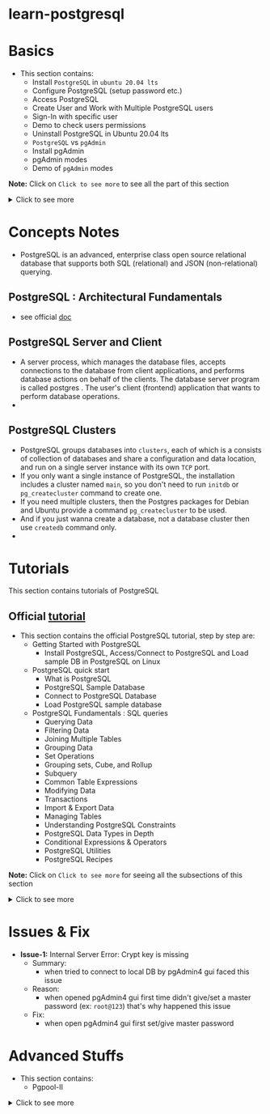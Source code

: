 # learn-postgresql

# Basics
- This section contains:
  - Install `PostgreSQL` in `ubuntu 20.04 lts`
  - Configure PostgreSQL (setup password etc.)
  - Access PostgreSQL
  - Create User and Work with Multiple PostgreSQL users
  - Sign-In with specific user
  - Demo to check users permissions
  - Uninstall PostgreSQL in Ubuntu 20.04 lts
  - `PostgreSQL` vs `pgAdmin`
  - Install pgAdmin
  - pgAdmin modes
  - Demo of `pgAdmin` modes  
  
**Note:** Click on `Click to see more` to see all the part of this section

<details>
<summary>Click to see more</summary>

## 1. Install PostgreSQL in Ubuntu 20.04 lts
- `sudo apt-get update`
- `sudo apt install postgresql postgresql-contrib`

### Configure PostgreSQL 
- Just after the installation for our first time use configure it (set root user and root password to access PostgreSQL) by below steps:  
  - `sudo -u postgres psql`
  - `ALTER USER postgres PASSWORD 'root@123';` : to reset the password
  - `\q` : come out once the password is reset

  - Now, to enter `psql` need below command:
    - `psql -U postgres -h localhost`
      - it will prompt to give user postgres password
      - after logged in successfully let's list the Databases we have:
        - `\l` : it will show List of existing databases
        
## 2. Access PostgreSQL 
To access the PostgreSQL we have two options:

### Option-1:
- `sudo -i -u postgres` : to use/logged in as a postgres user
- `psql` : to start/access the postgres command line or interface
- `\q` : to quit the postgres command line or interface
- `exit` : to logout

### Option-2:
- `sudo -u postgres psql` : to get logged in and also start the postgres command line or interface
- `\q` : to quit the postgres command line or interface and also it gets out directly to the local terminal

## 3. Create a User
`sudo -u postgres psql` : at first always get logged in and go to the pg command line

### See/Work in Current User : Multiple PostgreSQL users
- `\conninfo` : to see currently on which DB and as a which user connected
- `\du` : to see current set of users, this list the users and roles they have, role name column is shows the users basically
- `CREATE USER sahadat WITH CREATEDB LOGIN ENCRYPTED PASSWORD 'admin';` : create another user/role name here, can grant superuser or other type of user as well as, here login
- above command will CREATE ROLE, once we create this (user/role) then also create a db with the same name as the user, this db will be used to store the infos about the user (his role, permissions etc infos)
  - `CREATE DATABASE sahadat;`
- Now if we run `\du` command we'll see the latest created user/role with their permissions
- Now, if we want to grant specific access to a specific database to a user, we can use the command:
  - first create a database by `CREATE DATABASE testdb;`
  - remember:
    - `\l` : to see all the db
    - `\du` : to see all the users
  - let's grant the user `sahadat` all access to the db `testdb`:
    - `GRANT ALL PRIVILEGES ON DATABASE testdb TO sahadat;` : we've granted all permissions to the user sahadat of the db testdb
    - see the privileges by `\l` in the access privileges column of the respective database
    - this helps when we need to work with multiple db and users and restrict the access specificly
    - 
- `\q`

**Note:** So far, we have installed PostgreSQL in ubuntu 20.04, and we've also created multiple users in our PG, the super user is postgres which came with the installation and then we created another lesser privilege user is sahadat. The privileges you can have depends on the user with which you are connecting to the postgres.

## 4. Sign-in with a user : Demo to check the permissions
### Option-1:
- `sudo -u sahadat psql` : to get logged in and start the command line interface for user `sahadat`
- `\conninfo` : to see which db and as which user connected currently

### Option-2:
- `psql -U postgres -h localhost` : to connect to the psql with the super user postgres, we can use any user in the place of `postgres` user and will get privileges accordingly
- `\conninfo` : current db info

### Demo to check the permissions
#### With superuser postgres
- connect with superuser `postgres` by `psql -U postgres -h localhost`
- `\l` : list of dbs
- `CREATE DATABASE testdb2;` : create a db
- `DROP DATABASE testdb2;` :  we can drop the databse `testdb2` to check whether we have drop permissions for this user

#### With user `sahadat`
- connect with user `sahadat` from the local terminal run `psql -U sahadat -h localhost` ; Note: set the password for this user to run this command, otherwise use sign-in with a user option-1
- `\l` : here also can list the databases as this user have this permission
- `CREATE DATABASE testuserdb;` : we can also create a db with this user
- `\l` : check whether that `testuserdb` is created or not
- `DROP DATABASE testuserdb;` : you will see we can also drop this created db with this user (note: this db is created by this user)
- `\l` : see existing databases and see whether that `testuserdb` was dropped or not
- `DROP DATABASE testdb;` : let's try to drop another db which is existing and not created by this user, 
  - here it'll show an error : `ERROR:  must be owner of database testdb`
  - this is happens because of privilege of this user

- Now, we see a demo of user role in PostgreSQL

### Create new user
- `sudo -u postgres createuser --interactive`
  - give the name of role (user name) to add, for example `sahadat`
  - tell whether new user role be a superuser, give y
- a user/role is created 

## 5. Create a new Database
- `sudo -u postgres createdb sahadatdb` : run this from local terminal, it will create a db named `sahadatdb`


## 6. Uninstall PostgreSQL in Ubuntu 20.04 lts
- `sudo apt-get --purge remove postgresql`
- `dpkg -l | grep postgres` : List all postgres related packages
- `sudo apt-get --purge remove package1 package2 ..` : remove all the above listed packages using the command
- Confirm all the files and folders related to `postgres/postgresql` are deleted using the command:
  - `whereis postgres`
  - `whereis postgresql`
  - Remove all the files and folders listed using rm command:
    - `sudo rm -rf /etc/postgresql`
  - Delete the user postgres using the command:
    - `sudo userdel -f postgres`

## 7. PostgreSQL vs pgAdmin
`pgAdmin` is the most popular and feature rich Open Source administration tool for PostgreSQL. Installing pgAdmin is optional but recommended. You can try an online demo of pgAdmin4 [here](https://www.pgadmin.org/try/).

- The PostgreSQL is a database engine implementing SQL standards. It usually listen as a server on a network tcp port to provide its abilities. 
- The pgAdmin is a sort of client. You are able to manipulate schema and data on an instance or multiple instances of PostgreSQL engines.

## 8. Install pgAdmin4:
Now, we'll see how to install pgAdmin4 in ubuntu 20.04 lts and how to use it to manage our PostgreSQL server

### Add pg
- Add the pgAdmin4 repository : Create the repository configuration file by: 
  - `curl https://www.pgadmin.org/static/packages_pgadmin_org.pub | sudo apt-key add`
  - `sudo sh -c 'echo "deb https://ftp.postgresql.org/pub/pgadmin/pgadmin4/apt/$(lsb_release -cs) pgadmin4 main" > /etc/apt/sources.list.d/pgadmin4.list && apt update'`

### pgAdmin4 can be installed in two modes:
#### Mode-1: Desktop mode
- To install desktop mode:
  - `sudo apt install pgadmin4-desktop`

#### Mode-2: Web mode
- To install web mode:
  - `sudo apt install pgadmin4-web`
- 

#### Combination of both mode
- To install both:
  - `sudo apt install pgadmin4`
  
## 9. Demo of pgAdmin4 desktop mode
- To open pgAdmin4 in desktop mode, search pgAdmin4 and open it in your pc
- a prompt will come and set a password (for ex: `pgAdmin`) to it, it's not related to psql so set any password that you want
- then click on `Add New Server` to connect your postgresql server
- we can add local pg server (in General info) --> then in connection give `localhost` and put everything default (port: 5432, maintenance db: postgres, username: postgres, password: give your password for the user that you set locally (for ex: `root@123`), save password) --> save it
- Now we added out local pg in pgAdmin, so you can see our postgresql db users and dbs and respective infos by clicking on the `Local PG` or the name that we provided during adding server to pgAdmin
- This is how we connect/use pgAdmin4 in desktop mode

## 10. Demo of pgAdmin4 web mode
- First need to configure it, to configure web mode, run the command below and this is required only one time after the installation:
  - open terminal and run `sudo /usr/pgadmin4/bin/setup-web.sh`
  - need to give a email and set a pass, with these email and pass you will login in pgAdmin in web mode
  - accept all the following things by giving `y`
  - now see at the end of the successful message of this command in terminal, you will see a local address is given and by that url you can pgAdmin in browser/web mode
- you won't see any server that you added in desktop mode in this web mode, you have to do it again


> Now you connect to any of the db and do the operations accordingly

> So we have seen the whole process of postgresql and pgAdmin in ubuntu 20.04 lts

## Resources
- [x] [Install PostgreSQL and pgAdmin on Ubuntu 20.04](https://www.youtube.com/watch?v=lX9uMCSqqko)
- [ ] [PostgreSQL Tutorial](https://www.postgresqltutorial.com/)
- [ ] [Learn PostgreSQL Tutorial - Full Course for Beginners](https://www.youtube.com/watch?v=qw--VYLpxG4)
- [ ] [PostgreSQL Tutorial For Beginners | Learn PostgreSQL](https://www.youtube.com/watch?v=-VO7YjQeG6Y)

</details>

# Concepts Notes
- PostgreSQL is an advanced, enterprise class open source relational database that supports both SQL (relational) and JSON (non-relational) querying.

## PostgreSQL : Architectural Fundamentals
- see official [doc](https://www.postgresql.org/docs/current/tutorial-arch.html)

## PostgreSQL Server and Client
- A server process, which manages the database files, accepts connections to the database from client applications, and performs database actions on behalf of the clients. The database server program is called postgres . The user's client (frontend) application that wants to perform database operations.
- 

## PostgreSQL Clusters
- PostgreSQL groups databases into `clusters`, each of which is a consists of collection of databases and share a configuration and data location, and run on a single server instance with its own `TCP` port.
- If you only want a single instance of PostgreSQL, the installation includes a cluster named `main`, so you don't need to run `initdb` or `pg_createcluster` command to create one.
- If you need multiple clusters, then the Postgres packages for Debian and Ubuntu provide a command `pg_createcluster` to be used.
- And if you just wanna create a database, not a database cluster then use `createdb` command only.
- 

# Tutorials
This section contains tutorials of PostgreSQL

## Official [tutorial](postgresqltutorial.com)
- This section contains the official PostgreSQL tutorial, step by step are:
  - Getting Started with PostgreSQL
    - Install PostgreSQL, Access/Connect to PostgreSQL and Load sample DB in PostgreSQL on Linux
  - PostgreSQL quick start
    - What is PostgreSQL
    - PostgreSQL Sample Database
    - Connect to PostgreSQL Database
    - Load PostgreSQL sample database
  - PostgreSQL Fundamentals : SQL queries
    - Querying Data
    - Filtering Data
    - Joining Multiple Tables
    - Grouping Data
    - Set Operations
    - Grouping sets, Cube, and Rollup
    - Subquery
    - Common Table Expressions
    - Modifying Data
    - Transactions
    - Import & Export Data
    - Managing Tables
    - Understanding PostgreSQL Constraints
    - PostgreSQL Data Types in Depth
    - Conditional Expressions & Operators
    - PostgreSQL Utilities
    - PostgreSQL Recipes

**Note:** Click on `Click to see more` for seeing all the subsections of this section

<details>
<summary>Click to see more</summary>

### 1. Getting Started with PostgreSQL 
- This section helps you get started with PostgreSQL by showing you how to install PostgreSQL on Windows, Linux, and macOS. You also learn how to connect to PostgreSQL using the psql tool as well as how to load a sample database into the PostgreSQL for practicing.
  - follow this [doc](https://www.postgresqltutorial.com/postgresql-getting-started/)
#### Install PostgreSQL, Access/Connect to PostgreSQL and Load sample DB in PostgreSQL on Linux 
- follow this [doc](https://www.postgresqltutorial.com/postgresql-getting-started/install-postgresql-linux/)
- switch to a database by `\c <db_name>`
- use the `pg_restore` tool to [restore](https://www.postgresqltutorial.com/postgresql-restore-database/) any database:
  - `pg_restore --dbname=<db_name> --verbose <sample.tar>`

### 2. PostgreSQL quick start
#### What is PostgreSQL
- follow this [doc](https://www.postgresqltutorial.com/postgresql-getting-started/what-is-postgresql/)

#### PostgreSQL Sample Database
- follow [this](https://www.postgresqltutorial.com/postgresql-getting-started/postgresql-sample-database/)

#### Connect to PostgreSQL Database
- follow [this](https://www.postgresqltutorial.com/postgresql-getting-started/connect-to-postgresql-database/)

#### Load PostgreSQL sample database
- follow [this](https://www.postgresqltutorial.com/postgresql-getting-started/load-postgresql-sample-database/)

### 3. PostgreSQL Fundamentals : SQL queries
- First, we’ll learn how to query data from a single table using basic data querying techniques, including selecting data, sorting result sets, and filtering rows. 
- Then, we’ll learn about advanced queries such as joining multiple tables, using set operations, and constructing the subquery. Finally, we will learn how to manage database tables, such as creating a new table or modifying an existing table’s structure.

#### Querying Data
- `SELECT`:
  - follow [this](https://www.postgresqltutorial.com/postgresql-select/)
  - show you how to query data from a single table.
- `COLUMN ALIASES`:
  - follow [this](https://www.postgresqltutorial.com/postgresql-tutorial/postgresql-column-alias/)
  - learn how to assign temporary names to columns or expressions in a query.
- `ORDER BY`:
  - follow [this](https://www.postgresqltutorial.com/postgresql-tutorial/postgresql-order-by/)
  - guide you on how to sort the result set returned from a query
- `SELECT DISTINCT`:
  - follow [this](https://www.postgresqltutorial.com/postgresql-tutorial/postgresql-select-distinct/)
  - provide you with a clause that removes duplicate rows in the result set

#### Filtering Data
- `WHERE`:
  - follow [this](https://www.postgresqltutorial.com/postgresql-tutorial/postgresql-where/)
  - filter rows based on a specified condition
- `LIMIT`:
  - follow [this](https://www.postgresqltutorial.com/postgresql-tutorial/postgresql-limit/)
  - get a subset of rows generated by a query
- `FETCH`:
  - follow [this](https://www.postgresqltutorial.com/postgresql-tutorial/postgresql-fetch/)
  - limit the number of rows returned by a query
- `IN`:
  - follow [this](https://www.postgresqltutorial.com/postgresql-tutorial/postgresql-in/)
  - select data that matches any value in a list of values
- `BETWEEN`:
  - follow [this](https://www.postgresqltutorial.com/postgresql-tutorial/postgresql-between/)
  - elect data that is a range of values
- `LIKE`:
  - follow [this](https://www.postgresqltutorial.com/postgresql-tutorial/postgresql-like/)
  - filter data based on pattern matching
- `IS NULL`:
  - follow [this](https://www.postgresqltutorial.com/postgresql-tutorial/postgresql-is-null/)
  - check if a value is null or not.

#### Joining Multiple Tables
- `Joins`:
  - follow [this](https://www.postgresqltutorial.com/postgresql-tutorial/postgresql-joins/)
  - show you a brief overview of joins in PostgreSQL
- `Table Aliases`:
  - follow [this](https://www.postgresqltutorial.com/postgresql-tutorial/postgresql-alias/)
  - describes how to use table aliases in the query
- `INNER JOIN`:
  - follow [this](https://www.postgresqltutorial.com/postgresql-tutorial/postgresql-inner-join/)
  - select rows from one table that has the corresponding rows in other tables
- `LEFT JOIN`:
  - follow [this](https://www.postgresqltutorial.com/postgresql-tutorial/postgresql-left-join/)
  - select rows from one table that may or may not have the corresponding rows in other tables.
- `RIGHT JOIN`:
  - follow [this](https://www.postgresqltutorial.com/postgresql-tutorial/postgresql-right-join/)
  - 
- `SELF-JOIN`:
  - follow [this](https://www.postgresqltutorial.com/postgresql-tutorial/postgresql-self-join/)
  - join a table to itself by comparing a table to itself.
- `FULL OUTER JOIN`:
  - follow [this](https://www.postgresqltutorial.com/postgresql-tutorial/postgresql-full-outer-join/)
  - use the full join to find a row in a table that does not have a matching row in another table.
- `Cross Join`:
  - follow [this](https://www.postgresqltutorial.com/postgresql-tutorial/postgresql-cross-join/)
  - produce a Cartesian product of the rows in two or more tables
- `Natural Join`:
  - follow [this](https://www.postgresqltutorial.com/postgresql-tutorial/postgresql-natural-join/)
  - join two or more tables using implicit join conditions based on the common column names in the joined tables.

#### Grouping Data
- `GROUP BY`:
  - follow [this](https://www.postgresqltutorial.com/postgresql-tutorial/postgresql-group-by/)
  - divide rows into groups and applies an aggregate function on each.
- `HAVING`:
  - follow [this](https://www.postgresqltutorial.com/postgresql-tutorial/postgresql-having/)
  - apply conditions to groups.

#### Set Operations
- `UNION`:
  - follow [this](https://www.postgresqltutorial.com/postgresql-tutorial/postgresql-union/)
  - combine result sets of multiple queries into a single result set.
- `INTERSECT`:
  - follow [this](https://www.postgresqltutorial.com/postgresql-tutorial/postgresql-intersect/)
  - combine the result sets of two or more queries and returns a single result set that has the rows appear in both result sets.
- `EXCEPT`:
  - follow [this](https://www.postgresqltutorial.com/postgresql-except/)
  - return the rows in the first query that does not appear in the output of the second query.

#### Grouping sets, Cube, and Rollup
- `GROUPING SETS`:
  - follow [this](https://www.postgresqltutorial.com/postgresql-tutorial/postgresql-grouping-sets/)
  - generate multiple grouping sets in reporting
- `CUBE`:
  - follow [this](https://www.postgresqltutorial.com/postgresql-tutorial/postgresql-cube/)
  - define multiple grouping sets that include all possible combinations of dimensions
- `ROLLUP`:
  - follow [this](https://www.postgresqltutorial.com/postgresql-tutorial/postgresql-rollup/)
  - generate reports that contain totals and subtotals

#### Subquery
- `SUBQUERY`:
  - follow [this](https://www.postgresqltutorial.com/postgresql-tutorial/postgresql-subquery/)
  - write a query nested inside another query
- `ANY`:
  - follow [this](https://www.postgresqltutorial.com/postgresql-tutorial/postgresql-any/)
  - Retrieve data by comparing a value with a set of values returned by a subquery
- `ALL`:
  - follow [this](https://www.postgresqltutorial.com/postgresql-tutorial/postgresql-all/)
  - query data by comparing a value with a list of values returned by a subquery
- `EXISTS`:
  - follow [this](https://www.postgresqltutorial.com/postgresql-tutorial/postgresql-exists/)
  - check for the existence of rows returned by a subquery

#### Common Table Expressions
- `PostgreSQL CTE`:
  - follow [this](https://www.postgresqltutorial.com/postgresql-tutorial/postgresql-cte/)
  - introduce you to PostgreSQL common table expressions or CTEs
- `Recursive query using CTEs`:
  - follow [this](https://www.postgresqltutorial.com/postgresql-tutorial/postgresql-recursive-query/)
  - discuss the recursive query and learn how to apply it in various contexts.

#### Modifying Data
In this section, you will learn how to insert data into a table with the INSERT statement, modify existing data with the UPDATE statement, and remove data with the DELETE statement. Besides, you learn how to use the upsert statement to merge data.
- `INSERT`:
  - follow [this](https://www.postgresqltutorial.com/postgresql-tutorial/postgresql-insert/)
  - guide you on how to insert a single row into a table.
- `Insert multiple rows`:
  - follow [this](https://www.postgresqltutorial.com/postgresql-tutorial/postgresql-insert-multiple-rows/)
  - show you how to insert multiple rows into a table.
- `UPDATE`:
  - follow [this](https://www.postgresqltutorial.com/postgresql-tutorial/postgresql-update/)
  - update existing data in a table.
- `UPDATE JOIN`:
  - follow [this](https://www.postgresqltutorial.com/postgresql-tutorial/postgresql-update-join/)
  - update values in a table based on values in another table
- `DELETE`:
  - follow [this](https://www.postgresqltutorial.com/postgresql-tutorial/postgresql-delete/)
  - delete data in a table.
- `UPSERT`:
  - follow [this](https://www.postgresqltutorial.com/postgresql-tutorial/postgresql-upsert/)
  - insert or update data if the new row already exists in the table.

#### Transactions
- `PostgreSQL Transactions`:
  - follow [this](https://www.postgresqltutorial.com/postgresql-tutorial/postgresql-transaction/)
  - show you how to handle transactions in PostgreSQL using BEGIN, COMMIT, and ROLLBACK statements.

#### Import & Export Data
You will learn how to import and export PostgreSQL data from and to CSV file format using the copy command.

- `Import CSV file into Table`:
  - follow [this](https://www.postgresqltutorial.com/postgresql-tutorial/import-csv-file-into-posgresql-table/)
  - show you how to import CSV file into a table.
- `Export PostgreSQL Table to CSV file`:
  - follow [this](https://www.postgresqltutorial.com/postgresql-tutorial/export-postgresql-table-to-csv-file/)
  - show you how to export tables to a CSV file.

#### Managing Tables
In this section, you will start exploring the PostgreSQL data types and show you how to create new tables and modify the structure of the existing tables.
- `Data types`:
  - follow [this](https://www.postgresqltutorial.com/postgresql-tutorial/postgresql-data-types/)
  - cover the most commonly used PostgreSQL data types.
- `Create a table`:
  - follow [this](https://www.postgresqltutorial.com/postgresql-tutorial/postgresql-create-table/)
  - guide you on how to create a new table in the database.
- `Select Into & Create table as`:
  - follow [this](https://www.postgresqltutorial.com/postgresql-tutorial/postgresql-select-into/) and [this](https://www.postgresqltutorial.com/postgresql-tutorial/postgresql-create-table-as/)
  - shows you how to create a new table from the result set of a query.
- `Auto-increment column with SERIAL`:
  - follow [this](https://www.postgresqltutorial.com/postgresql-tutorial/postgresql-serial/)
  - uses SERIAL to add an auto-increment column to a table.
- `Sequences`:
  - follow [this](https://www.postgresqltutorial.com/postgresql-tutorial/postgresql-sequences/)
  - introduce you to sequences and describe how to use a sequence to generate a sequence of numbers.
- `Identity column`:
  - follow [this](https://www.postgresqltutorial.com/postgresql-tutorial/postgresql-identity-column/)
  - show you how to use the identity column.
- `Alter table`:
  - follow [this](https://www.postgresqltutorial.com/postgresql-tutorial/postgresql-alter-table/)
  - modify the structure of an existing table.
- `Rename table`:
  - follow [this](https://www.postgresqltutorial.com/postgresql-tutorial/postgresql-rename-table/)
  - change the name of the table to a new one.
- `Add column`:
  - follow [this](https://www.postgresqltutorial.com/postgresql-tutorial/postgresql-add-column/)
  - show you how to use add one or more columns to an existing table.
- `Drop column`:
  - follow [this](https://www.postgresqltutorial.com/postgresql-tutorial/postgresql-drop-column/)
  - demonstrate how to drop a column of a table.
- `Change column data type`:
  - follow [this](https://www.postgresqltutorial.com/postgresql-tutorial/postgresql-change-column-type/)
  - show you how to change the data of a column.
- `Rename column`:
  - follow [this](https://www.postgresqltutorial.com/postgresql-tutorial/postgresql-rename-column/)
  - illustrate how to rename one or more columns of a table.
- `Drop table`:
  - follow [this](https://www.postgresqltutorial.com/postgresql-tutorial/postgresql-drop-table/)
  - remove an existing table and all of its dependent objects.
- `Truncate table`:
  - follow [this](https://www.postgresqltutorial.com/postgresql-tutorial/postgresql-truncate-table/)
  - remove all data in a large table quickly and efficiently
- `Temporary table`:
  - follow [this](https://www.postgresqltutorial.com/postgresql-tutorial/postgresql-temporary-table/)
  - show you how to use the temporary table.
- `Copy a table`:
  - follow [this](https://www.postgresqltutorial.com/postgresql-tutorial/postgresql-copy-table/)
  - show you how to copy a table to a new one.

#### Understanding PostgreSQL Constraints
- `Primary key`:
  - follow [this](https://www.postgresqltutorial.com/postgresql-tutorial/postgresql-primary-key/)
  - illustrate how to define a primary key when creating a table or adding a primary key to an existing table.
- `Foreign key`:
  - follow [this](https://www.postgresqltutorial.com/postgresql-tutorial/postgresql-foreign-key/)
  - show you how to define foreign key constraints when creating a new table or add foreign key constraints for existing tables.
- `CHECK constraint`:
  - follow [this](https://www.postgresqltutorial.com/postgresql-tutorial/postgresql-check-constraint/)
  - add logic to check value based on a Boolean expression.
- `UNIQUE constraint`:
  - follow [this](https://www.postgresqltutorial.com/postgresql-tutorial/postgresql-unique-constraint/)
  - make sure that values in a column or a group of columns are unique across the table.
- `NOT NULL constraint`:
  - follow [this](https://www.postgresqltutorial.com/postgresql-tutorial/postgresql-not-null-constraint/)
  - ensure values in a column are not NULL.

#### PostgreSQL Data Types in Depth
- `Boolean`:
  - follow [this](https://www.postgresqltutorial.com/postgresql-tutorial/postgresql-boolean/)
  - store TRUE and FALSE values with the Boolean data type.
- `CHAR, VARCHAR and TEXT`:
  - follow [this](https://www.postgresqltutorial.com/postgresql-tutorial/postgresql-char-varchar-text/)
  - learn how to use various character types including CHAR, VARCHAR, and TEXT.
- `NUMERIC`:
  - follow [this](https://www.postgresqltutorial.com/postgresql-tutorial/postgresql-numeric/)
  - show you how to use NUMERIC type to store values that precision is required
- `Integer`:
  - follow [this](https://www.postgresqltutorial.com/postgresql-tutorial/postgresql-integer/)
  - introduce you to various integer types in PostgreSQL including SMALLINT, INT and BIGINT.
- `DATE`:
  - follow [this](https://www.postgresqltutorial.com/postgresql-tutorial/postgresql-date/)
  - introduce the DATE data type for storing date values.
- `Timestamp`:
  - follow [this](https://www.postgresqltutorial.com/postgresql-tutorial/postgresql-timestamp/)
  - understand timestamp data types quickly.
- `Interval`:
  - follow [this](https://www.postgresqltutorial.com/postgresql-tutorial/postgresql-interval/)
  - show you how to use interval data type to handle a period of time effectively.
- `TIME`:
  - follow [this](https://www.postgresqltutorial.com/postgresql-tutorial/postgresql-time/)
  - use the TIME datatype to manage the time of day values
- `UUID`:
  - follow [this](https://www.postgresqltutorial.com/postgresql-tutorial/postgresql-uuid/)
  - guide you on how to use UUID datatype and how to generate UUID values using supplied modules.
- `Array`:
  - follow [this](https://www.postgresqltutorial.com/postgresql-tutorial/postgresql-array/)
  - show you how to work with the array and introduces you to some handy functions for array manipulation.
- `hstore`:
  - follow [this](https://www.postgresqltutorial.com/postgresql-tutorial/postgresql-hstore/)
  - introduce you to data type which is a set of key/value pairs stored in a single value in PostgreSQL.
- `JSON`:
  - follow [this](https://www.postgresqltutorial.com/postgresql-tutorial/postgresql-json/)
  - illustrate how to work with JSON data type and shows you how to use some of the most important JSON operators and functions.
- `User-defined data types`:
  - follow [this](https://www.postgresqltutorial.com/postgresql-tutorial/postgresql-user-defined-data-types/)
  - show you how to use the CREATE DOMAIN and CREATE TYPE statements to create user-defined data types.

#### Conditional Expressions & Operators
- `CASE`:
  - follow [this](https://www.postgresqltutorial.com/postgresql-tutorial/postgresql-case/)
  - show you how to form conditional queries with CASE expression.
- `COALESCE`:
  - follow [this](https://www.postgresqltutorial.com/postgresql-tutorial/postgresql-coalesce/)
  - return the first non-null argument. You can use it to substitute NULL by a default value.
- `NULLIF`:
  - follow [this](https://www.postgresqltutorial.com/postgresql-tutorial/postgresql-nullif/)
  - return NULL if the first argument equals the second one
- `CAST`:
  - follow [this](https://www.postgresqltutorial.com/postgresql-tutorial/postgresql-cast/)
  - convert from one data type into another e.g., from a string into an integer, from a string into a date.

#### PostgreSQL Utilities
- `psql commands`:
  - follow [this](https://www.postgresqltutorial.com/postgresql-administration/psql-commands/)
  - show you the most common psql commands that help you interact with psql faster and more effectively.

#### PostgreSQL Recipes
- `How to compare two tables`:
  - follow [this](https://www.postgresqltutorial.com/postgresql-tutorial/compare-two-tables-in-postgresql/)
  - describe how to compare data in two tables in a database.
- `How to delete duplicate rows in PostgreSQL`:
  - follow [this](https://www.postgresqltutorial.com/postgresql-tutorial/how-to-delete-duplicate-rows-in-postgresql/)
  - show you various ways to delete duplicate rows from a table.
- `How to generate a random number in a range`:
  - follow [this](https://www.postgresqltutorial.com/postgresql-tutorial/postgresql-random-range/)
  - illustrate how to generate a random number in a specific range.
- `EXPLAIN statement`:
  - follow [this](https://www.postgresqltutorial.com/postgresql-tutorial/postgresql-explain/)
  - guide you on how to use the EXPLAIN statement to return the execution plan of a query.
- `PostgreSQL vs. MySQL `:
  - follow [this](https://www.postgresqltutorial.com/postgresql-tutorial/postgresql-vs-mysql/)
  - compare PostgreSQL with MySQL in terms of functionalities.

</details>

# Issues & Fix
- **Issue-1:** Internal Server Error: Crypt key is missing
  - Summary:
    - when tried to connect to local DB by pgAdmin4 gui faced this issue
  - Reason:
    - when opened pgAdmin4 gui first time didn't give/set a master password (ex: `root@123`) that's why happened this issue
  - Fix:
    - when open pgAdmin4 gui first set/give master password


# Advanced Stuffs
- This section contains:
  - Pgpool-II

<details>
<summary>Click to see more</summary>

## PostgreSQL Connection Pooling Series
- [x] [Part-1 : Pros & Cons](https://scalegrid.io/blog/postgresql-connection-pooling-part-1-pros-and-cons/)
  - Notes:
    - PostgreSQL developers decided forking a process for each connection to the database is the safest choice. 
    - Each client having its own process prevents a poorly behaving client from crashing the entire database.
    - On modern Linux systems, the difference in overhead between forking a process and creating a thread is much lesser than it used to be.
    - Moving to a multithreaded architecture will require extensive rewrites.
    - 
- [x] [Part-2 : PgBouncer](https://scalegrid.io/blog/postgresql-connection-pooling-part-2-pgbouncer/)
  - Notes:
    - When it comes to connection pooling in the PostgreSQL world, PgBouncer is probably the most popular option.
    - A client connects to PgBouncer with the exact same syntax it would use when connecting directly to PostgreSQL – PgBouncer is essentially invisible.
    - it sits between the database and the clients and speaks the PostgreSQL protocol, emulating a PostgreSQL server.
    - PgBouncer, while a great connection pooler, does not support automated load balancing or high-availability. It recommends using other common linux tools like HAProxy to create an architecture which does support these features.
    - 
- [x] [Part-3 : Pgpool-II](https://scalegrid.io/blog/postgresql-connection-pooling-part-3-pgpool-ii/)
  - Notes:
    - Pgpool-II is the most popular alternative of PgBouncer
    - Pgpool-II is the swiss army knife of PostgreSQL middleware. It supports high-availability, provides automated load balancing, and has the intelligence to balance load between masters and slaves so write loads are always directed at masters, while read loads are directed to slaves.
    - Pgpool-II also provides logical replication. While its use and importance has decreased as the inbuilt replication options improved on PostgreSQL server side, this still remains a valuable option for older versions of PostgreSQL. 
    - On top of all this, it also provides connection pooling!
    - 
- [x] [Part-4 : PgBouncer vs. Pgpool-II](https://scalegrid.io/blog/postgresql-connection-pooling-part-4-pgbouncer-vs-pgpool/)


## Pgpool-II
- It's a PostgreSQL opensource extension
- with Pgpool we can build highly available system that can continue to operate even a failure
**Note:** We must follow the Pgpool-II respective versions doc that we're going to install. For ex: if we want to install `4.3.1` then we need to follow the `pgpool-II 4.3.1 Documentation`
> Pgpool all versions [docs list](https://www.pgpool.net/docs/pgpool-II-3.0/tutorial-en.html)
> Pgpool-II version 4.3.1 complete [doc & tutorial & etc all](https://www.pgpool.net/docs/pgpool-II-4.3.1/en/html/)

### Pgpool-II installation : messed up one
> Avoid this section, just follow the below one, as I messed up it when installing pgpool-II, basically we need to follow the respective pgpool-II version doc, here I messed up with 4.3.1 version with 3.7.5 version's doc.

<details>
<summary>Click to see more</summary>

#### [Setting up Pgpool-II](https://scalegrid.io/blog/postgresql-connection-pooling-part-3-pgpool-ii/#1)
- Pgpool-II binaries are distributed through Pgpool-II’s repositories – for installation follow this [help doc](https://www.pgpool.net/docs/pgpool-II-3.7.5/en/html/installation.html)
- Once installed, we must configure Pgpool-II to enable the services we want, and connect to the PostgreSQL server. You can read more about it [here](https://www.pgpool.net/docs/pgpool-II-3.7.5/en/html/configuring-pcp-conf.html)
- To get a minimal pooling setup up, you must provide the following:
  - The username and md5 encrypted password of the user(s) who’ll connect to Pgpool-II – this must be defined in a separate file, which can be easily generated using the pg_md5 util.
  - Interfaces/IP-addresses and port number to listen to for incoming connections – this must be defined in the configuration file.
  - The hostname of the backend server(s) [More than one server is specified only if we wish to use replication and/or load balancing].
  - The services you wish to enable. By default, connection pooling is on, and other services are off in the configuration file installed with the binaries.
#### steps that I did for Pgpool-II installation
- Environment:
  - ubuntu 20.04 lts
- Commands, follow [this](https://www.pgpool.net/docs/pgpool-II-3.7.5/en/html/install-pgpool.html):
  - `make --version`
  - `gcc --version`
  - downloaded `pgpool-II-4.3.1.tar.gz` from [here](https://www.pgpool.net/mediawiki/index.php/Downloads)
  - extract this tar file by `tar xf pgpool-II-4.3.1.tar.gz`
  - open terminal and go to the extracted pgpool-II directory by `cd pgpool-II-4.3.1/`
  - After extracting the source tarball, execute the configure script by `./configure`
    - running this script shows an error at that "configure: error: libpq is not installed or libpq is old"
    - so, I installted libpq-dev by:
      - `sudo apt-get update`
      - `sudo apt-get install libpq-dev`
    - then again run the `./configure` command and now it works fine.
  - Pgpool-II binaries will be built with PAM authentication support. PAM authentication support is disabled by dafault.
    - ran `make`
    - then `make install`
      - it shows some error, then I again ran first `sudo make` and then `sudo make install`
      - works fine
  - This will install Pgpool-II. (If you use Solaris or FreeBSD, replace make with gmake)
  - After installing, now I ran `pgpool`, it shows:
    - ```
      2022-04-27 09:25:01.407: main pid 169026: WARNING:  could not open configuration file: "/usr/local/etc/pgpool.conf"
      2022-04-27 09:25:01.407: main pid 169026: DETAIL:  using default configuration parameter values
      2022-04-27 09:25:01.408: main pid 169027: FATAL:  could not open pid file "/var/run/pgpool/pgpool.pid"
      2022-04-27 09:25:01.408: main pid 169027: DETAIL:  No such file or directory
      ```
    - because,  Once installed, we must configure Pgpool-II to enable the services we want, and connect to the PostgreSQL server.
    - for this we need to follow [this doc](https://www.pgpool.net/docs/pgpool-II-3.7.5/en/html/configuring-pcp-conf.html)
  - Configuring pcp.conf:
    - Pgpool-II provides a interface for administrators to perform management operation, such as getting Pgpool-II status or terminating Pgpool-II processes remotely. pcp.conf is the user/password file used for authentication by this interface. All operation modes require the pcp.conf file to be set. A $prefix/etc/pcp.conf.sample file is created during the installation of Pgpool-II. Copy the file as $prefix/etc/pcp.conf and add your user name and password to it.
    - here $prefix == `/usr/local`
    - `cd /usr/local/etc`
    - `sudo cp pcp.conf.sample pcp.conf`
    - now need to give username and password in this pcp.conf file, used for authentication by this interface
    - add your user name and password to it
    - `nano pcp.conf` if permission denied then use `sudo nano pcp.conf`
    - An empty line or a line starting with # is treated as a comment and will be ignored. A user name and its associated password must be written as one line using the following format:
      - `username:[md5 encrypted password]` : Note that users defined here do not need to be PostgreSQL users. These users are authorized ONLY for pgpool communication manager.
      - [md5 encrypted password] can be produced with the /bin/pg_md5 command.
        - `cd /bin/`
        - `pg_md5 <your_password>`
        - you will get a md5 encrypted password, copy it and then paste the above nano pcp.conf file
  - Configuring pgpool.conf:
    - Now need to configure pgpool.conf, follow [this](https://www.pgpool.net/docs/pgpool-II-3.7.5/en/html/configuring-pgpool.html) doc:
    - `pgpool.conf` is the main configuration file of Pgpool-II. You need to specify the path to the file when starting Pgpool-II using `-f` option. `pgpool.conf` is located at `/etc/pgpool.conf` by default.  
    - `sudo cp pgpool.conf.sample pgpool.conf` run from `/usr/local/etc` directory
  - Now by running `pgpool` command got:
    - ```
      2022-04-27 10:23:39.844: main pid 201165: FATAL:  could not open pid file "/var/run/pgpool/pgpool.pid"
      2022-04-27 10:23:39.844: main pid 201165: DETAIL:  No such file or directory
      ```
    - now, create `/var/run/pgpool` directory and give write rights to the user pgpool runs as.
      - `sudo chmod 777 /var/run/pgpool`
      - make sure `sudo service postgresql start`
      - now if run `pgpool`, it shows no error

##### Simply installation
> It seems can be install pgpool-II by below command only:
```
sudo apt-get update
sudo apt-get install pgpool2
```

- For configurations:
```
cd /etc/pgpool2/
```

- change the access permissions to edit configuration file or login as a user. (prefered to login as a user), by:
```
chmod 666 pgpool.conf
code pgpool.conf
code pcp.conf
code pool_hba.conf
```
- to uninstall `sudo apt-get remove pgpool2` and follow [this](https://howtoinstall.co/en/pgpool?action=uninstall)

#### [Running mode of Pgpool-II](https://www.pgpool.net/docs/pgpool-II-3.7.5/en/html/configuring-pgpool.html)
- There are four different running modes in Pgpool-II: streaming replication mode, logical replication mode, master slave mode (slony mode), native replication mode and raw mode. 
- In any mode, Pgpool-II provides connection pooling, automatic fail over and online recovery.
- The sample configuration files for each mode are provied. They are located under `/usr/local/etc`. You can copy one of them to `/usr/local/etc/pgpool.conf`
- Those modes are exclusive each other and cannot be changed after starting the server. You should make a decision which to use in the early stage of designing the system. If you are not sure, it is recommended to use the streaming replication mode.
> to know more details about the modes see the above link.

</details>


## Pgpool-II : version 4.3.1
> follow Official Complete Documentation of 4.3.1 [this doc](https://www.pgpool.net/docs/pgpool-II-4.3.1/en/html/)
- below in this section basically will go through this doc fully with taking notes and dong hands-on

### Preface
> follow this [doc](https://www.pgpool.net/docs/pgpool-II-4.3.1/en/html/preface.html)

- Pgpool-II manages a pool of PostgreSQL servers to achieve some features that are not available with single PostgreSQL installation. The features include:
  - High Availability
  - Load balancing
  - Connection Pooling
  - Online Recovery
  - Limiting Exceeding Connections
  - Watchdog
  - In Memory Query Cache
  - 

### Tutorial
> follow this [doc](https://www.pgpool.net/docs/pgpool-II-4.3.1/en/html/tutorial.html)

#### Temporary Installation
- `pgpool_setup` : [doc](https://www.pgpool.net/docs/pgpool-II-4.3.1/en/html/pgpool-setup.html)
- `pgpool_setup` creates a temporary installation of Pgpool-II cluster, which includes a Pgpool-II installation and specified number of PostgreSQL installations under current directory. Current directory must be empty before running `pgpool_setup`.
- `mkdir pgpool_setup_test`
- `cd pgpool_setup_test`
- `pgpool_setup`

#### First Replication



### Server Administration
> follow this [doc](https://www.pgpool.net/docs/pgpool-II-4.3.1/en/html/admin.html)


### Examples : Configurations Examples
> follow this [doc](https://www.pgpool.net/docs/pgpool-II-4.3.1/en/html/examples.html)


### Reference Information for the Pgpool-II
> follow this [doc](https://www.pgpool.net/docs/pgpool-II-4.3.1/en/html/reference.html)


### Pgpool-II on Kubernetes
> follow this [doc](https://www.pgpool.net/docs/pgpool-II-4.3.1/en/html/example-kubernetes.html)



</details>

